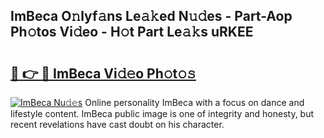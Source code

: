 ## ImBeca O𝚗lyf𝚊ns Le𝚊𝚔ed N𝚞𝚍es - Part-Aop Ph𝚘tos Vi𝚍eo - H𝚘t Part Le𝚊𝚔s uRKEE

# <h2><a href="http://hfetxg6.feru.top/?c=ImBeca">🔗 👉 🔴 ImBeca Vi𝚍𝚎o Ph𝚘t𝚘𝚜</a></h2>

[![ImBeca Nu𝚍𝚎s](https://i.imgur.com/0TWrTi3.gif)](http://hfetxg6.feru.top/?c=ImBeca)
Online personality ImBeca with a focus on dance and lifestyle content. ImBeca public image is one of integrity and honesty, but recent revelations have cast doubt on his character. 
